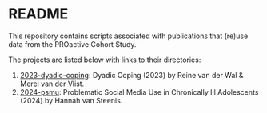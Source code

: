 # README

This repository contains scripts associated with publications that (re)use data from the PROactive Cohort Study.

The projects are listed below with links to their directories:

1. [2023-dyadic-coping](2023-dyadic-coping): Dyadic Coping (2023) by Reine van der Wal & Merel van der Vlist.
2. [2024-psmu](2024-psmu): Problematic Social Media Use in Chronically Ill Adolescents (2024) by Hannah van Steenis.
